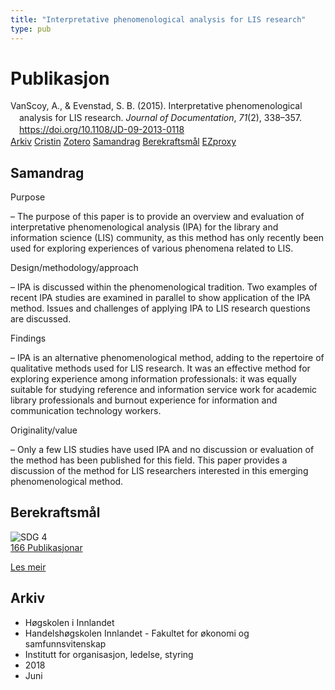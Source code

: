 ```yaml
---
title: "Interpretative phenomenological analysis for LIS research"
type: pub
---
```

<h1>Publikasjon</h1>
<article id="csl-bib-container-H5CYA9C3" class="csl-bib-container">
  <div class="csl-bib-body" style="line-height: 1.35; padding-left: 1em; text-indent:-1em;">
  <div class="csl-entry">VanScoy, A., &amp; Evenstad, S. B. (2015). Interpretative phenomenological analysis for LIS research. <i>Journal of Documentation</i>, <i>71</i>(2), 338&#x2013;357. <a href="https://doi.org/10.1108/JD-09-2013-0118">https://doi.org/10.1108/JD-09-2013-0118</a></div>
</div>
  <div class="csl-bib-buttons">
    <a href="#taxonomy-article-H5CYA9C3" class="csl-bib-button">Arkiv</a>
    <a href="https://app.cristin.no/results/show.jsf?id=1589920" alt="Cristin URL" class="csl-bib-button">Cristin</a>
    <a href="http://zotero.org/groups/5022929/items/H5CYA9C3" alt="Zotero URL" class="csl-bib-button">Zotero</a>
    <a href="#abstract-article-H5CYA9C3" class="csl-bib-button">Samandrag</a>
    <a href="#sdg-article-H5CYA9C3" class="csl-bib-button">Berekraftsmål</a>
    <a href="http://ezproxy.inn.no/login?url=https://doi.org/10.1108/JD-09-2013-0118" class="csl-bib-button">EZproxy</a>
  </div>
  <div id="csl-bib-meta-container-H5CYA9C3"></div>
</article>
<div id="csl-bib-meta-H5CYA9C3" class="csl-bib-meta">
  <article id="abstract-article-H5CYA9C3" class="abstract-article">
    <h1>Samandrag</h1>
    Purpose 
 
– The purpose of this paper is to provide an overview and evaluation of interpretative phenomenological analysis (IPA) for the library and information science (LIS) community, as this method has only recently been used for exploring experiences of various phenomena related to LIS.  
 
Design/methodology/approach 
 
– IPA is discussed within the phenomenological tradition. Two examples of recent IPA studies are examined in parallel to show application of the IPA method. Issues and challenges of applying IPA to LIS research questions are discussed.  
 
Findings 
 
– IPA is an alternative phenomenological method, adding to the repertoire of qualitative methods used for LIS research. It was an effective method for exploring experience among information professionals: it was equally suitable for studying reference and information service work for academic library professionals and burnout experience for information and communication technology workers.  
 
Originality/value 
 
– Only a few LIS studies have used IPA and no discussion or evaluation of the method has been published for this field. This paper provides a discussion of the method for LIS researchers interested in this emerging phenomenological method.
  </article>
  <article id="sdg-article-H5CYA9C3" class="sdg-article">
    <h1>Berekraftsmål</h1>
    <div class="sdg-container"><div id="sdg4" class="sdg">
<img src="{{< params subfolder >}}images/sdg/sdg04_no.png" class="image" alt="SDG 4">
<div class="sdg-overlay">
<a href="{{< params subfolder >}}no/archive/?sdg=4#archive" class="sdg-publication-count"><span>166</span> Publikasjonar</a>
<p><a href="https://www.fn.no/om-fn/fns-baerekraftsmaal/god-utdanning?lang=nno-NO" class="sdg-read-more">Les meir</a></p>
</div>
</div></div>
  </article>
  <article id="taxonomy-article-H5CYA9C3" class="taxonomy-article">
    <h1>Arkiv</h1>
    <ul>
      <li>Høgskolen i Innlandet</li>
      <li>Handelshøgskolen Innlandet - Fakultet for økonomi og samfunnsvitenskap</li>
      <li>Institutt for organisasjon, ledelse, styring</li>
      <li>2018</li>
      <li>Juni</li>
    </ul>
  </article>
</div>
